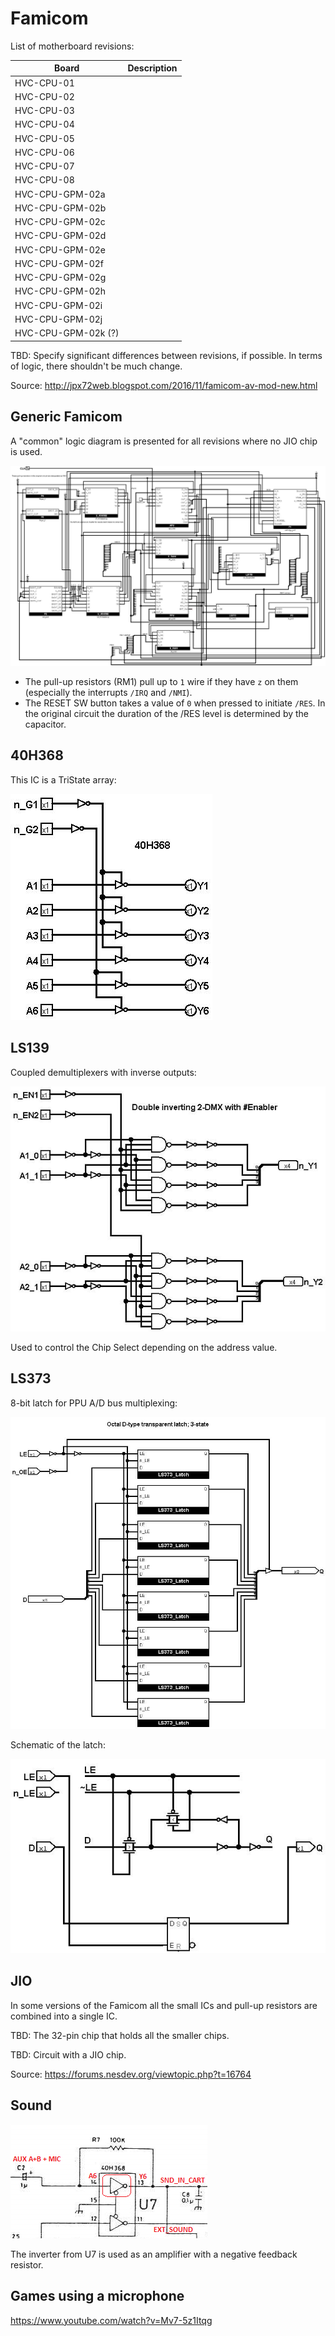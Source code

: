 # Famicom

List of motherboard revisions:

|Board|Description|
|---|---|
|HVC-CPU-01| |
|HVC-CPU-02| |
|HVC-CPU-03| |
|HVC-CPU-04| |
|HVC-CPU-05| |
|HVC-CPU-06| |
|HVC-CPU-07| |
|HVC-CPU-08| |
|HVC-CPU-GPM-02a| |
|HVC-CPU-GPM-02b| |
|HVC-CPU-GPM-02c| |
|HVC-CPU-GPM-02d| |
|HVC-CPU-GPM-02e| |
|HVC-CPU-GPM-02f| |
|HVC-CPU-GPM-02g| |
|HVC-CPU-GPM-02h| |
|HVC-CPU-GPM-02i| |
|HVC-CPU-GPM-02j| |
|HVC-CPU-GPM-02k (?)| |

TBD: Specify significant differences between revisions, if possible. In terms of logic, there shouldn't be much change.

Source: http://jpx72web.blogspot.com/2016/11/famicom-av-mod-new.html

## Generic Famicom

A "common" logic diagram is presented for all revisions where no JIO chip is used.

![fami_logisim](/BreakingNESWiki/MB/imgstore/fami_logisim.jpg)

- The pull-up resistors (RM1) pull up to `1` wire if they have `z` on them (especially the interrupts `/IRQ` and `/NMI`).
- The RESET SW button takes a value of `0` when pressed to initiate `/RES`. In the original circuit the duration of the /RES level is determined by the capacitor.

## 40H368

This IC is a TriState array:

![40H368](/BreakingNESWiki/MB/imgstore/40H368.jpg)

## LS139

Coupled demultiplexers with inverse outputs:

![LS139](/BreakingNESWiki/MB/imgstore/LS139.jpg)

Used to control the Chip Select depending on the address value.

## LS373

8-bit latch for PPU A/D bus multiplexing:

![LS373](/BreakingNESWiki/MB/imgstore/LS373.jpg)

Schematic of the latch:

![LS373_Transparent_Latch](/BreakingNESWiki/MB/imgstore/LS373_Transparent_Latch.jpg)

## JIO

In some versions of the Famicom all the small ICs and pull-up resistors are combined into a single IC.

TBD: The 32-pin chip that holds all the smaller chips.

TBD: Circuit with a JIO chip.

Source: https://forums.nesdev.org/viewtopic.php?t=16764

## Sound

![fami_sound](/BreakingNESWiki/MB/imgstore/fami_sound.png)

The inverter from U7 is used as an amplifier with a negative feedback resistor.

## Games using a microphone

https://www.youtube.com/watch?v=Mv7-5z1Itqg
